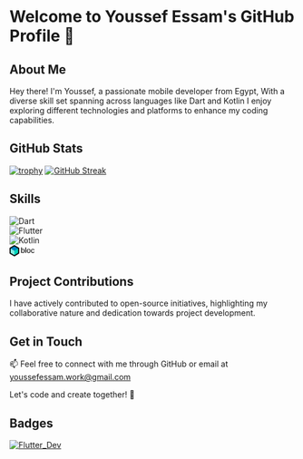 # Welcome to Youssef Essam's GitHub Profile 👋

## About Me
Hey there! I'm Youssef, a passionate mobile developer from Egypt, With a diverse skill set spanning across languages like Dart and Kotlin I enjoy exploring different technologies and platforms to enhance my coding capabilities.

## GitHub Stats
[![trophy](https://github-profile-trophy.vercel.app/?username=50sync)](https://github.com/50sync)
[![GitHub Streak](https://streak-stats.demolab.com/?user=50sync)](https://git.io/streak-stats)

## Skills
![Dart](https://img.shields.io/badge/-Dart-0175C2?style=for-the-badge&logo=dart&logoColor=white)
<br>
![Flutter](https://img.shields.io/badge/Flutter-02569B?style=flat&logo=flutter&logoColor=white)
<br>
![Kotlin](https://img.shields.io/badge/Kotlin-7F52FF?style=for-the-badge&logo=Kotlin&logoColor=white)
<br>
<img src="https://raw.githubusercontent.com/felangel/bloc/master/assets/logos/bloc.png" height="20" alt="Bloc" />

## Project Contributions
I have actively contributed to open-source initiatives, highlighting my collaborative nature and dedication towards project development.

## Get in Touch
📫 Feel free to connect with me through GitHub or email at youssefessam.work@gmail.com

Let's code and create together! 🚀

## Badges
[![Flutter_Dev](https://img.shields.io/badge/Flutter-Developer-blue)](https://github.com/50sync)
